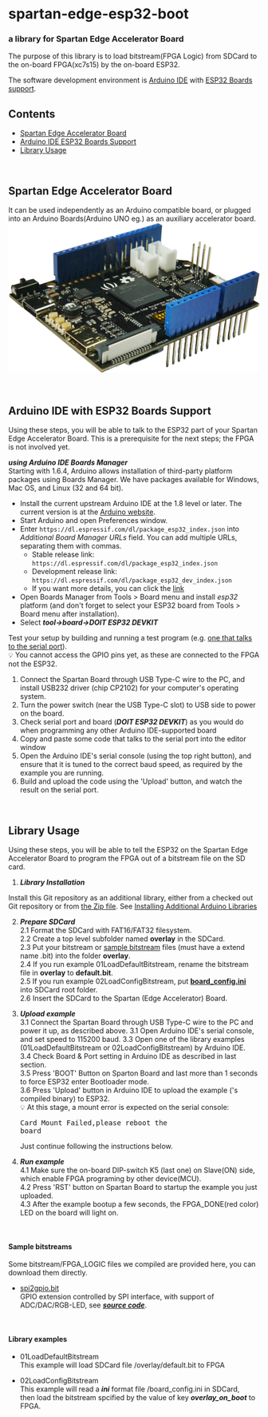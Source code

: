 # spartan-edge-esp32-boot
###  a library for Spartan Edge Accelerator Board
The purpose of this library is to load bitstream(FPGA Logic) from SDCard to the on-board FPGA(xc7s15) by the on-board ESP32.

The software development environment is [Arduino IDE](https://www.arduino.cc/en/Main/Software) with [ESP32 Boards support](https://github.com/espressif/arduino-esp32).

## Contents
- [Spartan Edge Accelerator Board](#Spartan-Edge-Accelerator-Board)
- [Arduino IDE ESP32 Boards Support](#Arduino-IDE-with-ESP32-Boards-Support)
- [Library Usage](#Library-Usage)

<br>

## Spartan Edge Accelerator Board
It can be used independently as an Arduino compatible board, or plugged into an Arduino Boards(Arduino UNO eg.) as an auxiliary accelerator board.  
![](extras/spartan.png)

<br>

## Arduino IDE with ESP32 Boards Support

Using these steps, you will be able to talk to the ESP32 part of your Spartan Edge Accelerator Board. This is a prerequisite for the next steps; the FPGA is not involved yet.

___using Arduino IDE Boards Manager___  
Starting with 1.6.4, Arduino allows installation of third-party platform packages using Boards Manager. We have packages available for Windows, Mac OS, and Linux (32 and 64 bit).

- Install the current upstream Arduino IDE at the 1.8 level or later. The current version is at the [Arduino website](http://www.arduino.cc/en/main/software).
- Start Arduino and open Preferences window.
- Enter ```https://dl.espressif.com/dl/package_esp32_index.json``` into *Additional Board Manager URLs* field. You can add multiple URLs, separating them with commas.
  - Stable release link: `https://dl.espressif.com/dl/package_esp32_index.json`  
  - Development release link: `https://dl.espressif.com/dl/package_esp32_dev_index.json`  
  - If you want more details, you can click the [link](https://github.com/espressif/arduino-esp32)
- Open Boards Manager from Tools > Board menu and install *esp32* platform (and don't forget to select your ESP32 board from Tools > Board menu after installation).
- Select ___tool->board->DOIT ESP32 DEVKIT___

Test your setup by building and running a test program (e.g. [one that talks to the serial port](https://www.arduino.cc/en/tutorial/SoftwareSerialExample)). <br>💡 You cannot access the GPIO pins yet, as these are connected to the FPGA not the ESP32.

1. Connect the Spartan Board through USB Type-C wire to the PC, and install USB232 driver (chip CP2102) for your computer's operating system.
1. Turn the power switch (near the USB Type-C slot) to USB side to power on the board.
1. Check serial port and board (___DOIT ESP32 DEVKIT___) as you would do when programming any other Arduino IDE-supported board
1. Copy and paste some code that talks to the serial port into the editor window
1. Open the Arduino IDE's serial console (using the top right button), and ensure that it is tuned to the correct baud speed, as required by the example you are running.
1. Build and upload the code using the 'Upload' button, and watch the result on the serial port.


<br>

## Library Usage

Using these steps, you will be able to tell the ESP32 on the Spartan Edge Accelerator Board to program the FPGA out of a bitstream file on the SD card.

1. ***Library Installation***  

Install this Git repository as an additional library, either from a checked out Git repository or from [the Zip file](https://github.com/sandrobenigno/spartan-edge-esp32-boot/archive/master.zip). See [Installing Additional Arduino Libraries](https://www.arduino.cc/en/Guide/Libraries)

2. ***Prepare SDCard***  
  2.1 Format the SDCard with FAT16/FAT32 filesystem.  
  2.2 Create a top level subfolder named __overlay__ in the SDCard.  
  2.3 Put your bitstream or [sample bitstream](#Sample-bitstreams) files (must have a extend name .bit) into the folder __overlay__.  
  2.4 If you run example 01LoadDefaultBitstream, rename the bitstream file in __overlay__ to __default.bit__.  
  2.5 If you run example 02LoadConfigBitstream, put [**board_config.ini**](extras/board_config.ini) into SDCard root folder.  
  2.6 Insert the SDCard to the Spartan (Edge Accelerator) Board.  

3. ***Upload example***  
  3.1 Connect the Spartan Board through USB Type-C wire to the PC and power it up, as described above.
  3.1 Open Arduino IDE's serial console, and set speed to 115200 baud.
  3.3 Open one of the library examples (01LoadDefaultBitstream or 02LoadConfigBitstream) by Arduino IDE.  
  3.4 Check Board & Port setting in Arduino IDE as described in last section.  
  3.5 Press 'BOOT' Button on Sparton Board and last more than 1 seconds to force ESP32 enter Bootloader mode.  
  3.6 Press 'Upload' button in Arduino IDE to upload the example ('s compiled binary) to ESP32.  <br>💡 At this stage, a mount error is expected on the serial console: <pre>Card Mount Failed,please reboot the board</pre> Just continue following the instructions below.

4. ***Run example***  
  4.1 Make sure the on-board DIP-switch K5 (last one) on Slave(ON) side, which enable FPGA programing by other device(MCU).  
  4.2 Press 'RST' button on Spartan Board to startup the example you just uploaded.  
  4.3 After the example bootup a few seconds, the FPGA_DONE(red color) LED on the board will light on.

<br>

#### Sample bitstreams
Some bitstream/FPGA_LOGIC files we compiled are provided here, you can download them directly.  
  + [spi2gpio.bit](.../Downloads/spartan-edge-ioex/bitstream)  
  GPIO extension controlled by SPI interface, with support of ADC/DAC/RGB-LED, see ***[source code](https://github.com/DoneSEA/SEA/tree/master/Demos/7.Interface/spi2gpio)***.  

<br>

#### Library examples
  + 01LoadDefaultBitstream  
    This example will load SDCard file /overlay/default.bit to FPGA  

  + 02LoadConfigBitstream  
    This example will read a ___ini___ format file /board_config.ini in SDCard,  
    then load the bitstream spcified by the value of key ***overlay_on_boot*** to FPGA.  


